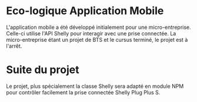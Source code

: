 # Eco-logique Application Mobile

L'application mobile a été développé initialement pour une micro-entreprise. Celle-ci utilise l'API Shelly pour interagir avec une prise connectée. La micro-entreprise étant un projet de BTS et le cursus terminé, le projet est à l'arrêt. 

# Suite du projet

Le projet, plus spécialement la classe Shelly sera adapté en module NPM pour contrôler facilement la prise connectée Shelly Plug Plus S.

